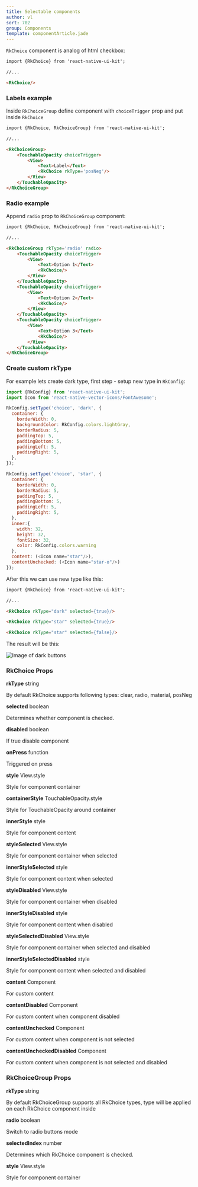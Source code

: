 ```yaml
---
title: Selectable components
author: vl
sort: 702
group: Components
template: componentArticle.jade
---
```


<div class="component" image="choice.gif"></div>

`RkChoice` component is analog of html checkbox:

```html
import {RkChoice} from 'react-native-ui-kit';

//... 

<RkChoice/>
```

### Labels example

Inside `RkChoiceGroup` define component with `choiceTrigger` prop and put inside `RkChoice`

```html
import {RkChoice, RkChoiceGroup} from 'react-native-ui-kit';

//... 

<RkChoiceGroup>
    <TouchableOpacity choiceTrigger>
        <View>
            <Text>Label</Text>
            <RkChoice rkType='posNeg'/>
        </View>
    </TouchableOpacity>
</RkChoiceGroup>

```

### Radio example

Append `radio` prop to `RkChoiceGroup` component:

```html
import {RkChoice, RkChoiceGroup} from 'react-native-ui-kit';

//... 

<RkChoiceGroup rkType='radio' radio>
    <TouchableOpacity choiceTrigger>
        <View>
            <Text>Option 1</Text>
            <RkChoice/>
        </View>
    </TouchableOpacity>
    <TouchableOpacity choiceTrigger>
        <View>
            <Text>Option 2</Text>
            <RkChoice/>
        </View>
    </TouchableOpacity>
    <TouchableOpacity choiceTrigger>
        <View>
            <Text>Option 3</Text>
            <RkChoice/>
        </View>
    </TouchableOpacity>
</RkChoiceGroup>

```

### Create custom rkType

For example lets create dark type, first step - setup new type in  `RkConfig`:

```javascript
import {RkConfig} from 'react-native-ui-kit'; 
import Icon from 'react-native-vector-icons/FontAwesome';

RkConfig.setType('choice', 'dark', {
  container: {
    borderWidth: 0,
    backgroundColor: RkConfig.colors.lightGray,
    borderRadius: 5,
    paddingTop: 5,
    paddingBottom: 5,
    paddingLeft: 5,
    paddingRight: 5,
  },
});

RkConfig.setType('choice', 'star', {
  container: {
    borderWidth: 0,
    borderRadius: 5,
    paddingTop: 5,
    paddingBottom: 5,
    paddingLeft: 5,
    paddingRight: 5,
  },
  inner:{
    width: 32,
    height: 32,
    fontSize: 32,
    color: RkConfig.colors.warning
  },
  content: (<Icon name="star"/>),
  contentUnchecked: (<Icon name="star-o"/>)
});

```

After this we can use new type like this: 

```html
import {RkChoice} from 'react-native-ui-kit';

//... 

<RkChoice rkType="dark" selected={true}/>

<RkChoice rkType="star" selected={true}/>

<RkChoice rkType="star" selected={false}/>

```

The result will be this:

![Image of dark buttons](/images/components/customChoice.png)

### RkChoice Props

<div class="doc-prop">
    <p><strong>rkType</strong> string</p>
    <p>By default RkChoice supports following types: clear, radio, material, posNeg</p>
</div>

<div class="doc-prop">
    <p><strong>selected</strong> boolean</p>
    <p>Determines whether component is checked.</p>
</div>

<div class="doc-prop">
    <p><strong>disabled</strong> boolean</p>
    <p>If true disable component</p>
</div>

<div class="doc-prop">
    <p><strong>onPress</strong> function</p>
    <p>Triggered on press</p>
</div>

<div class="doc-prop">
    <p><strong>style</strong> View.style</p>
    <p>Style for component container</p>
</div>

<div class="doc-prop">
    <p><strong>containerStyle</strong> TouchableOpacity.style</p>
    <p>Style for TouchableOpacity around container</p>
</div>

<div class="doc-prop">
    <p><strong>innerStyle</strong> style</p>
    <p>Style for component content</p>
</div>

<div class="doc-prop">
    <p><strong>styleSelected</strong> View.style</p>
    <p>Style for component container when selected</p>
</div>

<div class="doc-prop">
    <p><strong>innerStyleSelected</strong> style</p>
    <p>Style for component content when selected</p>
</div>

<div class="doc-prop">
    <p><strong>styleDisabled</strong> View.style</p>
    <p>Style for component container when disabled</p>
</div>

<div class="doc-prop">
    <p><strong>innerStyleDisabled</strong> style</p>
    <p>Style for component content when disabled</p>
</div>

<div class="doc-prop">
    <p><strong>styleSelectedDisabled</strong> View.style</p>
    <p>Style for component container when selected and disabled</p>
</div>

<div class="doc-prop">
    <p><strong>innerStyleSelectedDisabled</strong> style</p>
    <p>Style for component content when selected and disabled</p>
</div>

<div class="doc-prop">
    <p><strong>content</strong> Component</p>
    <p>For custom content</p>
</div>

<div class="doc-prop">
    <p><strong>contentDisabled</strong> Component</p>
    <p>For custom content when component disabled</p>
</div>

<div class="doc-prop">
    <p><strong>contentUnchecked</strong> Component</p>
    <p>For custom content when component is not selected</p>
</div>

<div class="doc-prop">
    <p><strong>contentUncheckedDisabled</strong> Component</p>
    <p>For custom content when component is not selected and disabled</p>
</div>

### RkChoiceGroup Props

<div class="doc-prop">
    <p><strong>rkType</strong> string</p>
    <p>By default RkChoiceGroup supports all RkChoice types, type will be applied on each RkChoice component inside</p>
</div>

<div class="doc-prop">
    <p><strong>radio</strong> boolean</p>
    <p>Switch to radio buttons mode</p>
</div>

<div class="doc-prop">
    <p><strong>selectedIndex</strong> number</p>
    <p>Determines which RkChoice component is checked.</p>
</div>

<div class="doc-prop">
    <p><strong>style</strong> View.style</p>
    <p>Style for component container</p>
</div>
